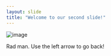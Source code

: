 ```yaml
---
layout: slide
title: "Welcome to our second slide!"
---
```

![image](https://user-images.githubusercontent.com/78516126/113802121-ff178580-970e-11eb-81c6-966024dae5f5.png)

Rad man.
Use the left arrow to go back!
